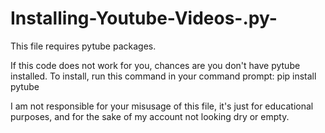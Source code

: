 # Installing-Youtube-Videos-.py-
This file requires pytube packages.

If this code does not work for you, chances are you don't have pytube installed.
To install, run this command in your command prompt:
pip install pytube

I am not responsible for your misusage of this file, it's just for educational purposes, and for the sake of my account not looking dry or empty.
